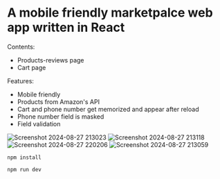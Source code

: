 # A mobile friendly marketpalce web app written in React

Contents:
- Products-reviews page
- Cart page

Features: 
- Mobile friendly
- Products from Amazon's API
- Cart and phone number get memorized and appear after reload
- Phone number field is masked
- Field validation

![Screenshot 2024-08-27 213023](https://github.com/user-attachments/assets/a569743a-2ecc-4b1f-a8d8-1b2a6b2709f4)
![Screenshot 2024-08-27 213118](https://github.com/user-attachments/assets/4fe42982-a9bf-43f1-970e-bf8a193b956b)
![Screenshot 2024-08-27 220206](https://github.com/user-attachments/assets/3bd85c9a-0fe0-4b57-900a-5048256c3942)
![Screenshot 2024-08-27 213059](https://github.com/user-attachments/assets/039d4d24-b0fb-4fdf-82ed-73374d449c25)

```install
npm install
```

```run
npm run dev
```
